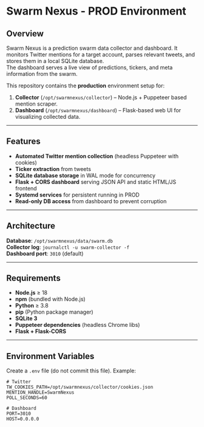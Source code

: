 # Swarm Nexus - PROD Environment

## Overview
Swarm Nexus is a prediction swarm data collector and dashboard.
It monitors Twitter mentions for a target account, parses relevant tweets, and stores them in a local SQLite database.  
The dashboard serves a live view of predictions, tickers, and meta information from the swarm.

This repository contains the **production** environment setup for:
1. **Collector** (`/opt/swarmnexus/collector`) – Node.js + Puppeteer based mention scraper.
2. **Dashboard** (`/opt/swarmnexus/dashboard`) – Flask-based web UI for visualizing collected data.

---

## Features
- **Automated Twitter mention collection** (headless Puppeteer with cookies)
- **Ticker extraction** from tweets
- **SQLite database storage** in WAL mode for concurrency
- **Flask + CORS dashboard** serving JSON API and static HTML/JS frontend
- **Systemd services** for persistent running in PROD
- **Read-only DB access** from dashboard to prevent corruption

---

## Architecture

**Database**: `/opt/swarmnexus/data/swarm.db`  
**Collector log**: `journalctl -u swarm-collector -f`  
**Dashboard port**: `3010` (default)  

---

## Requirements
- **Node.js** ≥ 18  
- **npm** (bundled with Node.js)  
- **Python** ≥ 3.8  
- **pip** (Python package manager)  
- **SQLite 3**  
- **Puppeteer dependencies** (headless Chrome libs)  
- **Flask + Flask-CORS**  

---

## Environment Variables
Create a `.env` file (do not commit this file). Example:
```env
# Twitter
TW_COOKIES_PATH=/opt/swarmnexus/collector/cookies.json
MENTION_HANDLE=SwarmNexus
POLL_SECONDS=60

# Dashboard
PORT=3010
HOST=0.0.0.0

